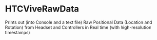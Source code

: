 # HTCViveRawData
Prints out (into Console and a text file) Raw Positional Data (Location and Rotation) from Headset and Controllers in Real time (with high-resolution timestamps)
